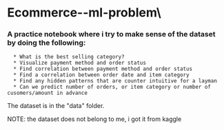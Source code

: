 # Ecommerce--ml-problem\
### A practice notebook where i try to make sense of the  dataset by doing the following:
      * What is the best selling category?
      * Visualize payment method and order status
      * Find correlation between payment method and order status
      * Find a correlation between order date and item category
      * Find any hidden patterns that are counter intuitive for a layman
      * Can we predict number of orders, or item category or number of cusomers/amount in advance
      
 
 The dataset is in the "data" folder. 
 
 NOTE: the dataset does not belong to me, i got it from kaggle 
